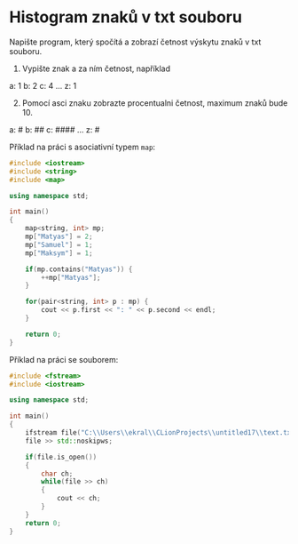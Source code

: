 # Histogram znaků v txt souboru

Napište program, který spočítá a zobrazí četnost výskytu znaků v txt souboru. 

1) Vypište znak a za ním četnost, například

a: 1
b: 2
c: 4
...
z: 1

2) Pomocí asci znaku zobrazte procentualni četnost, maximum znaků bude 10.

a: #
b: ##
c: ####
...
z: #

Příklad na práci s asociativní typem `map`:

```cpp
#include <iostream>
#include <string>
#include <map>

using namespace std;

int main()
{
    map<string, int> mp;
    mp["Matyas"] = 2;
    mp["Samuel"] = 1;
    mp["Maksym"] = 1;

    if(mp.contains("Matyas")) {
        ++mp["Matyas"];
    }

    for(pair<string, int> p : mp) {
        cout << p.first << ": " << p.second << endl;
    }

    return 0;
}
```

Příklad na práci se souborem:

```cpp
#include <fstream>
#include <iostream>

using namespace std;

int main()
{
    ifstream file("C:\\Users\\ekral\\CLionProjects\\untitled17\\text.txt");
    file >> std::noskipws;

    if(file.is_open())
    {
        char ch;
        while(file >> ch)
        {
            cout << ch;
        }
    }
    return 0;
}
```